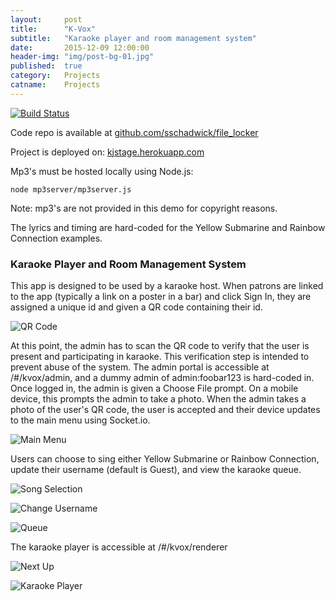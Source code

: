 ```yaml
---
layout:     post
title:      "K-Vox"
subtitle:   "Karaoke player and room management system"
date:       2015-12-09 12:00:00
header-img: "img/post-bg-01.jpg"
published:  true
category:   Projects
catname:    Projects
---
```


[![Build Status](https://travis-ci.org/andrewmnelson/karaoke-jukebox.svg?branch=master)](https://travis-ci.org/andrewmnelson/karaoke-jukebox)

Code repo is available at [github.com/sschadwick/file_locker](https://github.com/sschadwick/file_locker)

Project is deployed on: [kjstage.herokuapp.com](https://kjstage.herokuapp.com/)

Mp3's must be hosted locally using Node.js:

```node mp3server/mp3server.js```

Note: mp3's are not provided in this demo for copyright reasons.

The lyrics and timing are hard-coded for the Yellow Submarine and Rainbow Connection examples.

### Karaoke Player and Room Management System
This app is designed to be used by a karaoke host. When patrons are linked to the app (typically a link on a poster in a bar) and click Sign In, they are assigned a unique id and given a QR code containing their id.

![QR Code](https://raw.githubusercontent.com/sschadwick/karaoke-jukebox/master/docs/Demo/IMG_0074.PNG "Patron's Generated QR Code")

At this point, the admin has to scan the QR code to verify that the user is present and participating in karaoke. This verification step is intended to prevent abuse of the system. The admin portal is accessible at /#/kvox/admin, and a dummy admin of admin:foobar123 is hard-coded in. Once logged in, the admin is given a Choose File prompt. On a mobile device, this prompts the admin to take a photo. When the admin takes a photo of the user's QR code, the user is accepted and their device updates to the main menu using Socket.io.

![Main Menu](https://raw.githubusercontent.com/sschadwick/karaoke-jukebox/master/docs/Demo/IMG_0076.PNG "Main Menu")

Users can choose to sing either Yellow Submarine or Rainbow Connection, update their username (default is Guest), and view the karaoke queue.

![Song Selection](https://raw.githubusercontent.com/sschadwick/karaoke-jukebox/master/docs/Demo/IMG_0079.PNG "Song Selection")

![Change Username](https://raw.githubusercontent.com/sschadwick/karaoke-jukebox/master/docs/Demo/IMG_0077.PNG "Change Username")

![Queue](https://raw.githubusercontent.com/sschadwick/karaoke-jukebox/master/docs/Demo/IMG_0078.PNG "Queue")

The karaoke player is accessible at /#/kvox/renderer

![Next Up](https://raw.githubusercontent.com/sschadwick/karaoke-jukebox/master/docs/Demo/Player.jpg "Next Up Call")

![Karaoke Player](https://raw.githubusercontent.com/sschadwick/karaoke-jukebox/master/docs/Demo/Player2.jpg "Karaoke Player")
